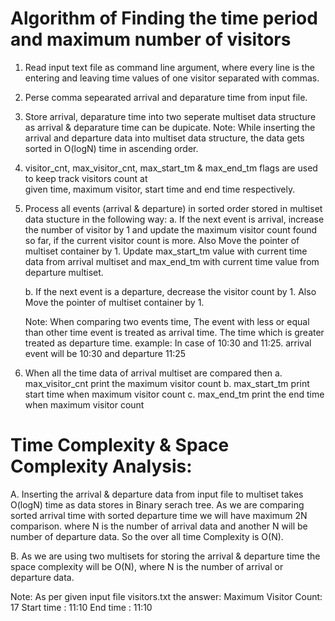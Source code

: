 Algorithm of Finding the time period and maximum number of visitors
===================================================================

1. Read input text file as command line argument, where every line is the entering and leaving time
values of one visitor separated with commas.

2. Perse comma sepearated arrival and deparature time from input file.

3. Store arrival, deparature time into two seperate multiset data structure as arrival & deparature time 
   can be dupicate. 
   Note: While inserting the arrival and departure data into multiset data structure, the data gets sorted 
   in O(logN) time in ascending order. 

 4. visitor_cnt, max_visitor_cnt, max_start_tm & max_end_tm flags are used to keep track visitors count at   
    given time, maximum visitor, start time and end time respectively. 

 5. Process all events (arrival & departure) in sorted order stored in multiset data stucture in the following 
    way:
    a. If the next event is arrival, increase the number of visitor by 1 and update the maximum visitor count found so far, if the current visitor count is more. Also Move the pointer of multiset container by 1. 
    Update max_start_tm value with current time data from arrival multiset and max_end_tm with current
    time value from departure multiset.

    b. If the next event is a departure, decrease the visitor count by 1. Also Move the pointer of multiset container by 1.

    Note: When comparing two events time, The event with less or equal than other time event is treated
          as arrival time. The time which is greater treated as departure time.
          example: In case of  10:30 and 11:25. arrival event will be 10:30 and departure 11:25

6. When all the time data of arrival multiset are compared then
    a. max_visitor_cnt print the maximum visitor count
    b. max_start_tm print start time when maximum visitor count
    c. max_end_tm print the end time when maximum visitor count


Time Complexity & Space Complexity Analysis:
===========================================

A. Inserting the arrival & departure data from input file to multiset takes O(logN) time 
   as data stores in Binary serach tree.
   As we are comparing sorted arrival time with sorted departure time we will have maximum 
   2N comparison. where N is the number of arrival data and another N will be number of 
   departure data. So the over all time Complexity is O(N).

B. As we are using two multisets for storing the arrival & departure time 
   the space complexity will be O(N), where N is the  number of arrival or departure data.


   Note: As per given input file visitors.txt the answer:
    Maximum Visitor Count: 17
    Start time : 11:10
    End time : 11:10
